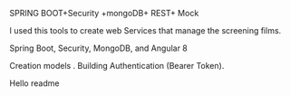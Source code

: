
SPRING BOOT+Security +mongoDB+ REST+ Mock

I used this tools to create web Services that manage
the screening films.

Spring Boot, Security, MongoDB, and Angular 8

Creation models .
Building  Authentication (Bearer Token).


Hello readme